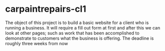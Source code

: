 # carpaintrepairs-cl1
The object of this project is to build a basic website for a client who is running a business. It will require a fill out form at first and after this we can look at other pages; such as work that has been accomplished to demonstrate to customers what the business is offering. The deadline is roughly three weeks from now
